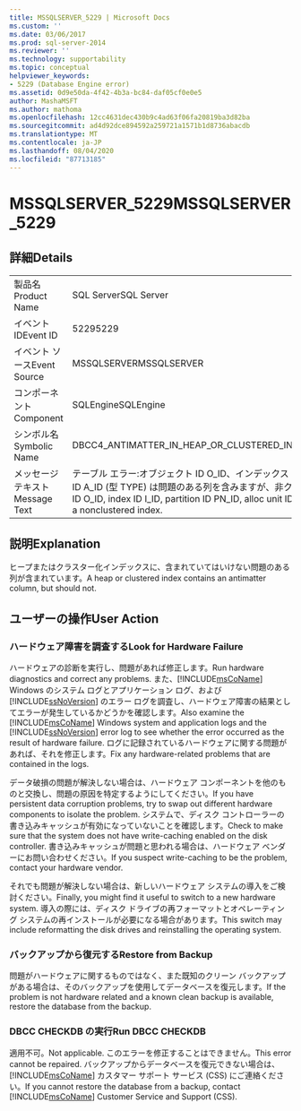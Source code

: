 ```yaml
---
title: MSSQLSERVER_5229 | Microsoft Docs
ms.custom: ''
ms.date: 03/06/2017
ms.prod: sql-server-2014
ms.reviewer: ''
ms.technology: supportability
ms.topic: conceptual
helpviewer_keywords:
- 5229 (Database Engine error)
ms.assetid: 0d9e50da-4f42-4b3a-bc84-daf05cf0e0e5
author: MashaMSFT
ms.author: mathoma
ms.openlocfilehash: 12cc4631dec430b9c4ad63f06fa20819ba3d82ba
ms.sourcegitcommit: ad4d92dce894592a259721a1571b1d8736abacdb
ms.translationtype: MT
ms.contentlocale: ja-JP
ms.lasthandoff: 08/04/2020
ms.locfileid: "87713185"
---
```

# <a name="mssqlserver_5229"></a><span data-ttu-id="1cae3-102">MSSQLSERVER_5229</span><span class="sxs-lookup"><span data-stu-id="1cae3-102">MSSQLSERVER_5229</span></span>
    
## <a name="details"></a><span data-ttu-id="1cae3-103">詳細</span><span class="sxs-lookup"><span data-stu-id="1cae3-103">Details</span></span>  
  
|||  
|-|-|  
|<span data-ttu-id="1cae3-104">製品名</span><span class="sxs-lookup"><span data-stu-id="1cae3-104">Product Name</span></span>|<span data-ttu-id="1cae3-105">SQL Server</span><span class="sxs-lookup"><span data-stu-id="1cae3-105">SQL Server</span></span>|  
|<span data-ttu-id="1cae3-106">イベント ID</span><span class="sxs-lookup"><span data-stu-id="1cae3-106">Event ID</span></span>|<span data-ttu-id="1cae3-107">5229</span><span class="sxs-lookup"><span data-stu-id="1cae3-107">5229</span></span>|  
|<span data-ttu-id="1cae3-108">イベント ソース</span><span class="sxs-lookup"><span data-stu-id="1cae3-108">Event Source</span></span>|<span data-ttu-id="1cae3-109">MSSQLSERVER</span><span class="sxs-lookup"><span data-stu-id="1cae3-109">MSSQLSERVER</span></span>|  
|<span data-ttu-id="1cae3-110">コンポーネント</span><span class="sxs-lookup"><span data-stu-id="1cae3-110">Component</span></span>|<span data-ttu-id="1cae3-111">SQLEngine</span><span class="sxs-lookup"><span data-stu-id="1cae3-111">SQLEngine</span></span>|  
|<span data-ttu-id="1cae3-112">シンボル名</span><span class="sxs-lookup"><span data-stu-id="1cae3-112">Symbolic Name</span></span>|<span data-ttu-id="1cae3-113">DBCC4_ANTIMATTER_IN_HEAP_OR_CLUSTERED_INDEX</span><span class="sxs-lookup"><span data-stu-id="1cae3-113">DBCC4_ANTIMATTER_IN_HEAP_OR_CLUSTERED_INDEX</span></span>|  
|<span data-ttu-id="1cae3-114">メッセージ テキスト</span><span class="sxs-lookup"><span data-stu-id="1cae3-114">Message Text</span></span>|<span data-ttu-id="1cae3-115">テーブル エラー:オブジェクト ID O_ID、インデックス ID I_ID、パーティション ID PN_ID、アロケーション ユニット ID A_ID (型 TYPE) は問題のある列を含みますが、非クラスター化インデックスではありません。</span><span class="sxs-lookup"><span data-stu-id="1cae3-115">Table error: Object ID O_ID, index ID I_ID, partition ID PN_ID, alloc unit ID A_ID (type TYPE) contains an anti-matter column, but is not a nonclustered index.</span></span>|  
  
## <a name="explanation"></a><span data-ttu-id="1cae3-116">説明</span><span class="sxs-lookup"><span data-stu-id="1cae3-116">Explanation</span></span>  
 <span data-ttu-id="1cae3-117">ヒープまたはクラスター化インデックスに、含まれていてはいけない問題のある列が含まれています。</span><span class="sxs-lookup"><span data-stu-id="1cae3-117">A heap or clustered index contains an antimatter column, but should not.</span></span>  
  
## <a name="user-action"></a><span data-ttu-id="1cae3-118">ユーザーの操作</span><span class="sxs-lookup"><span data-stu-id="1cae3-118">User Action</span></span>  
  
### <a name="look-for-hardware-failure"></a><span data-ttu-id="1cae3-119">ハードウェア障害を調査する</span><span class="sxs-lookup"><span data-stu-id="1cae3-119">Look for Hardware Failure</span></span>  
 <span data-ttu-id="1cae3-120">ハードウェアの診断を実行し、問題があれば修正します。</span><span class="sxs-lookup"><span data-stu-id="1cae3-120">Run hardware diagnostics and correct any problems.</span></span> <span data-ttu-id="1cae3-121">また、[!INCLUDE[msCoName](../../includes/msconame-md.md)] Windows のシステム ログとアプリケーション ログ、および [!INCLUDE[ssNoVersion](../../includes/ssnoversion-md.md)] のエラー ログを調査し、ハードウェア障害の結果としてエラーが発生しているかどうかを確認します。</span><span class="sxs-lookup"><span data-stu-id="1cae3-121">Also examine the [!INCLUDE[msCoName](../../includes/msconame-md.md)] Windows system and application logs and the [!INCLUDE[ssNoVersion](../../includes/ssnoversion-md.md)] error log to see whether the error occurred as the result of hardware failure.</span></span> <span data-ttu-id="1cae3-122">ログに記録されているハードウェアに関する問題があれば、それを修正します。</span><span class="sxs-lookup"><span data-stu-id="1cae3-122">Fix any hardware-related problems that are contained in the logs.</span></span>  
  
 <span data-ttu-id="1cae3-123">データ破損の問題が解決しない場合は、ハードウェア コンポーネントを他のものと交換し、問題の原因を特定するようにしてください。</span><span class="sxs-lookup"><span data-stu-id="1cae3-123">If you have persistent data corruption problems, try to swap out different hardware components to isolate the problem.</span></span> <span data-ttu-id="1cae3-124">システムで、ディスク コントローラーの書き込みキャッシュが有効になっていないことを確認します。</span><span class="sxs-lookup"><span data-stu-id="1cae3-124">Check to make sure that the system does not have write-caching enabled on the disk controller.</span></span> <span data-ttu-id="1cae3-125">書き込みキャッシュが問題と思われる場合は、ハードウェア ベンダーにお問い合わせください。</span><span class="sxs-lookup"><span data-stu-id="1cae3-125">If you suspect write-caching to be the problem, contact your hardware vendor.</span></span>  
  
 <span data-ttu-id="1cae3-126">それでも問題が解決しない場合は、新しいハードウェア システムの導入をご検討ください。</span><span class="sxs-lookup"><span data-stu-id="1cae3-126">Finally, you might find it useful to switch to a new hardware system.</span></span> <span data-ttu-id="1cae3-127">導入の際には、ディスク ドライブの再フォーマットとオペレーティング システムの再インストールが必要になる場合があります。</span><span class="sxs-lookup"><span data-stu-id="1cae3-127">This switch may include reformatting the disk drives and reinstalling the operating system.</span></span>  
  
### <a name="restore-from-backup"></a><span data-ttu-id="1cae3-128">バックアップから復元する</span><span class="sxs-lookup"><span data-stu-id="1cae3-128">Restore from Backup</span></span>  
 <span data-ttu-id="1cae3-129">問題がハードウェアに関するものではなく、また既知のクリーン バックアップがある場合は、そのバックアップを使用してデータベースを復元します。</span><span class="sxs-lookup"><span data-stu-id="1cae3-129">If the problem is not hardware related and a known clean backup is available, restore the database from the backup.</span></span>  
  
### <a name="run-dbcc-checkdb"></a><span data-ttu-id="1cae3-130">DBCC CHECKDB の実行</span><span class="sxs-lookup"><span data-stu-id="1cae3-130">Run DBCC CHECKDB</span></span>  
 <span data-ttu-id="1cae3-131">適用不可。</span><span class="sxs-lookup"><span data-stu-id="1cae3-131">Not applicable.</span></span> <span data-ttu-id="1cae3-132">このエラーを修正することはできません。</span><span class="sxs-lookup"><span data-stu-id="1cae3-132">This error cannot be repaired.</span></span> <span data-ttu-id="1cae3-133">バックアップからデータベースを復元できない場合は、[!INCLUDE[msCoName](../../includes/msconame-md.md)] カスタマー サポート サービス (CSS) にご連絡ください。</span><span class="sxs-lookup"><span data-stu-id="1cae3-133">If you cannot restore the database from a backup, contact [!INCLUDE[msCoName](../../includes/msconame-md.md)] Customer Service and Support (CSS).</span></span>  
  
  
